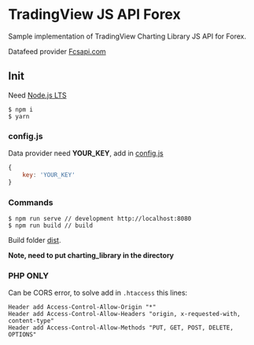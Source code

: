 # TradingView JS API Forex

Sample implementation of TradingView Charting Library JS API for Forex.

Datafeed provider [Fcsapi.com](https://fcsapi.com/)

## Init

Need [Node.js LTS](https://nodejs.org/en/)

```node
$ npm i
$ yarn 
```

### config.js

Data provider need **YOUR_KEY**, add in [config.js](/config.js)

```javascript
{
    key: 'YOUR_KEY'
}
```

### Commands

```node
$ npm run serve // development http://localhost:8080
$ npm run build // build
```
Build folder [dist](/dist). 

**Note, need to put charting_library in the directory**

### PHP ONLY

Can be CORS error, to solve add in `.htaccess` this lines:

```
Header add Access-Control-Allow-Origin "*"
Header add Access-Control-Allow-Headers "origin, x-requested-with, content-type"
Header add Access-Control-Allow-Methods "PUT, GET, POST, DELETE, OPTIONS"
```

